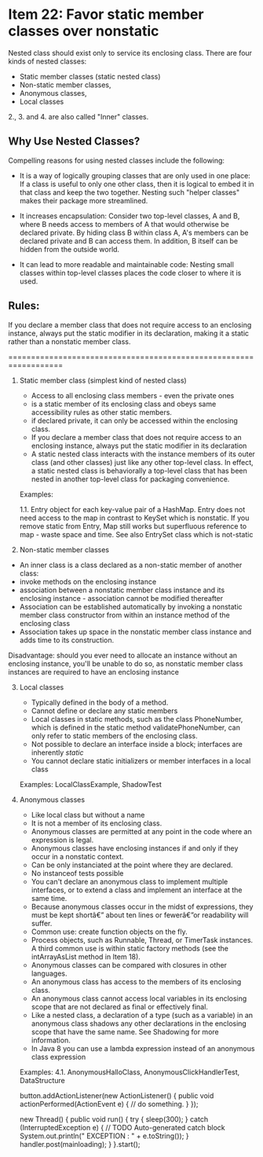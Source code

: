 Item 22: Favor static member classes over nonstatic
=======================================================

Nested class should exist only to service its enclosing class. There are four kinds of nested classes:

* Static member classes (static nested class) 
* Non-static member classes,
* Anonymous classes,
* Local classes

2., 3. and 4. are also called "Inner" classes.


## Why Use Nested Classes?

Compelling reasons for using nested classes include the following:

* It is a way of logically grouping classes that are only used in one place: 
  If a class is useful to only one other class, then it is logical to embed it in that class and keep the two together. 
  Nesting such "helper classes" makes their package more streamlined.

* It increases encapsulation: Consider two top-level classes, A and B, where B needs access to members of A that would 
  otherwise be declared private. 
  By hiding class B within class A, A's members can be declared private and B can access them. 
  In addition, B itself can be hidden from the outside world.

* It can lead to more readable and maintainable code: Nesting small classes within top-level classes places the code closer 
  to where it is used.


## Rules: ## 
If you declare a member class that does not require access to an enclosing instance, always put the static modifier in its 
declaration, making it a static
rather than a nonstatic member class.


==================================================================

1. Static member class (simplest kind of nested class)
   * Access to all enclosing class members - even the private ones
   * is a static member of its enclosing class and obeys same accessibility rules as other static members.
   * if declared private, it can only be accessed within the enclosing class.
   * If you declare a member class that does not require access to an enclosing instance, always put the static modifier 
     in its declaration
   * A static nested class interacts with the instance members of its outer class (and other classes) just like any other 
     top-level class. 
     In effect, a static nested class is behaviorally a top-level class that has been nested in another top-level class for 
     packaging convenience. 
   
   Examples:

   1.1. Entry object for each key-value pair of a HashMap. Entry does not need access to the map in contrast to KeySet which is nonstatic. 
        If you remove static from Entry, Map still works but superfluous reference to map - waste space and time. 
        See also EntrySet class which is not-static


1.   Non-static member classes
   * An inner class is a class declared as a non-static member of another class:
   * invoke methods on the enclosing instance
   * association between a nonstatic member class instance and its enclosing instance - association cannot be modified 
     thereafter
   * Association can be established automatically by invoking a nonstatic member class constructor from within an instance 
     method of the enclosing class
   * Association takes up space in the nonstatic member class instance and adds time to its construction.


   Disadvantage:
   should you ever need to allocate an instance without an enclosing instance, you'll be unable to do so, 
   as nonstatic member class instances are required to have an enclosing instance


3. Local classes
   * Typically defined in the body of a method.
   * Cannot define or declare any static members
   * Local classes in static methods, such as the class PhoneNumber, which is defined in the static method 
     validatePhoneNumber, 
     can only refer to static members of the enclosing class.
   * Not possible to declare an interface inside a block; interfaces are inherently *static*
   * You cannot declare static initializers or member interfaces in a local class

  
   Examples: LocalClassExample, ShadowTest   


4. Anonymous classes
   * Like local class but without a name 
   * It is not a member of its enclosing class.
   * Anonymous classes are permitted at any point in the code where an expression is legal. 
   * Anonymous classes have enclosing instances if and only if they occur in a nonstatic context.
   * Can be only instanciated at the point where they are declared.
   * No instanceof tests possible
   * You can't declare an anonymous class to implement multiple interfaces, or to extend a class and implement an interface 
     at the same time.
   * Because anonymous classes occur in the midst of expressions, they must be kept shortâ€” about ten lines or fewerâ€”or 
     readability will suffer.
   * Common use: create function objects on the fly.
   * Process objects, such as Runnable, Thread, or TimerTask instances. A third common use is within static factory methods 
     (see the intArrayAsList method in Item 18).
   * Anonymous classes can be compared with closures in other languages.
   * An anonymous class has access to the members of its enclosing class.
   * An anonymous class cannot access local variables in its enclosing scope that are not declared as final or effectively 
     final.
   * Like a nested class, a declaration of a type (such as a variable) in an anonymous class shadows any other declarations 
     in the enclosing scope that have the same name. See Shadowing for more information.
   * In Java 8 you can use a lambda expression instead of an anonymous class expression
   
   Examples:
   4.1. AnonymousHalloClass, AnonymousClickHandlerTest, DataStructure
 
   button.addActionListener(new ActionListener() {
      public void actionPerformed(ActionEvent e)
      {
        // do something.
      }
   });

   new Thread() {
            public void run() {
                try {
                    sleep(300);
                } 
                catch (InterruptedException e)
                {
                    // TODO Auto-generated catch block
                    System.out.println(" EXCEPTION : " + e.toString());
                }
                handler.post(mainloading);
            }
   }.start();


